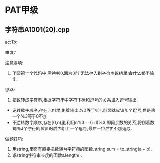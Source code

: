 # PAT甲级
## 字符串A1001(20).cpp
ac:1次

难度:1

注意事项:
1. 下面第一个代码中,需特判0,因为0时,无法存入到字符串数组里,会什么都不输出.

思路:
1. 把数转成字符串,根据字符串中字符下标和逗号的关系加入逗号输出.
* 逆转数字顺序,存在\[1,n]里,倒着输出,%3等于0时,前面就应该加个逗号,但是第一个%3等于0不加.
* 不逆转数字顺序,存在\[0,n)里,利用n%3==(i+1)%3,即同余数的关系,将倒着数每隔3个字符的位置的后面加上一个逗号,最后一位后面不加逗号.

做题技巧:
1. 用string,里面有直接把数转为字符串的函数.string sum = to_string(a + b).
2. 求string字符串长度的函数s.length().
